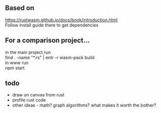 ## Based on
https://rustwasm.github.io/docs/book/introduction.html    
Follow install guide there to get dependencies

## For a comparison project...
in the main project run    
find . -name "*.rs" | entr -r wasm-pack build    
in www run     
npm start    

## todo
* draw on canvas from rust
* profile rust code
* other ideas - math? graph algorithms? what makes it worth the bother?



